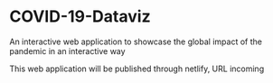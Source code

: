 # COVID-19-Dataviz
An interactive web application to showcase the global impact of the pandemic in an interactive way

This web application will be published through netlify, URL incoming
